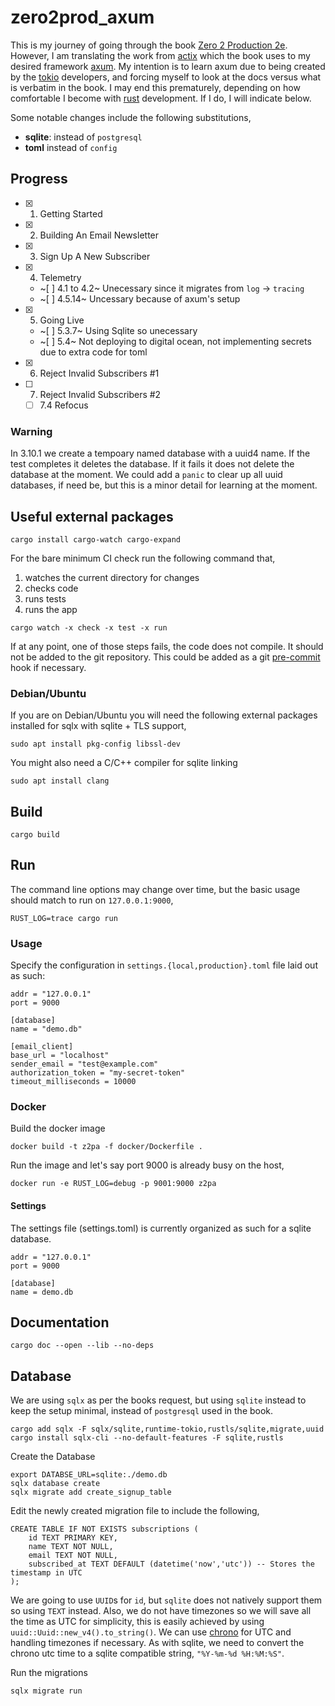 # zero2prod_axum

This is my journey of going through the book [Zero 2 Production 2e](https://www.zero2prod.com/). However, I am translating the work from [actix](https://actix.rs/) which the book uses to my desired framework [axum](https://docs.rs/axum/latest/axum/). My intention is to learn axum due to being created by the [tokio](https://tokio.rs/) developers, and forcing myself to look at the docs versus what is verbatim in the book. I may end this prematurely, depending on how comfortable I become with [rust](https://www.rust-lang.org) development. If I do, I will indicate below.

Some notable changes include the following substitutions,

* **sqlite**: instead of `postgresql`
* **toml** instead of `config`

## Progress

- [x] 1. Getting Started
- [x] 2. Building An Email Newsletter
- [x] 3. Sign Up A New Subscriber
- [x] 4. Telemetry
  - ~[ ] 4.1 to 4.2~ Unecessary since it migrates from `log` -> `tracing`
  - ~[ ] 4.5.14~ Uncessary because of axum's setup
- [x] 5. Going Live
  - ~[ ] 5.3.7~ Using Sqlite so unecessary
  - ~[ ] 5.4~ Not deploying to digital ocean, not implementing secrets due to extra code for toml
- [x] 6. Reject Invalid Subscribers #1
- [ ] 7. Reject Invalid Subscribers #2
  - [ ] 7.4 Refocus

### Warning

In 3.10.1 we create a tempoary named database with a uuid4 name. If the test completes it deletes the database. If it fails it does not delete the database at the moment. We could add a `panic` to clear up all uuid databases, if need be, but this is a minor detail for learning at the moment.

## Useful external packages

```
cargo install cargo-watch cargo-expand
```

For the bare minimum CI check run the following command that,

1. watches the current directory for changes
2. checks code
3. runs tests
4. runs the app

```
cargo watch -x check -x test -x run
```

If at any point, one of those steps fails, the code does not compile. It should not be added to the git repository. This could be added as a git [pre-commit](https://git-scm.com/book/en/v2/Customizing-Git-Git-Hooks) hook if necessary.

### Debian/Ubuntu

If you are on Debian/Ubuntu you will need the following external packages installed for sqlx with sqlite + TLS support,

```
sudo apt install pkg-config libssl-dev
```

You might also need a C/C++ compiler for sqlite linking

```
sudo apt install clang
```

## Build

```
cargo build
```

## Run

The command line options may change over time, but the basic usage should match to run on `127.0.0.1:9000`,

```
RUST_LOG=trace cargo run
```

### Usage

Specify the configuration in `settings.{local,production}.toml` file laid out as such:

```
addr = "127.0.0.1"
port = 9000

[database]
name = "demo.db"

[email_client]
base_url = "localhost"
sender_email = "test@example.com"
authorization_token = "my-secret-token"
timeout_milliseconds = 10000
```

### Docker

Build the docker image

```
docker build -t z2pa -f docker/Dockerfile .
```

Run the image and let's say port 9000 is already busy on the host,

```
docker run -e RUST_LOG=debug -p 9001:9000 z2pa
```

#### Settings

The settings file (settings.toml) is currently organized as such for a sqlite database.

```
addr = "127.0.0.1"
port = 9000

[database]
name = demo.db
```

## Documentation

```
cargo doc --open --lib --no-deps
```

## Database

We are using `sqlx` as per the books request, but using `sqlite` instead to keep the setup minimal, instead of `postgresql` used in the book.

```
cargo add sqlx -F sqlx/sqlite,runtime-tokio,rustls/sqlite,migrate,uuid
cargo install sqlx-cli --no-default-features -F sqlite,rustls
```

Create the Database

```
export DATABSE_URL=sqlite:./demo.db
sqlx database create
sqlx migrate add create_signup_table
```

Edit the newly created migration file to include the following,

```
CREATE TABLE IF NOT EXISTS subscriptions (
    id TEXT PRIMARY KEY,
    name TEXT NOT NULL,
    email TEXT NOT NULL,
    subscribed_at TEXT DEFAULT (datetime('now','utc')) -- Stores the timestamp in UTC
);
```

We are going to use `UUID`s for `id`, but `sqlite` does not natively support them so using `TEXT` instead. Also, we do not have timezones so we will save all the time as UTC for simplicity, this is easily achieved by using `uuid::Uuid::new_v4().to_string()`. We can use [chrono](https://docs.rs/chrono/latest/chrono/) for UTC and handling timezones if necessary. As with sqlite, we need to convert the chrono utc time to a sqlite compatible string, `"%Y-%m-%d %H:%M:%S"`.

Run the migrations

```
sqlx migrate run
```
